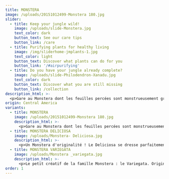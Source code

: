 ```yaml
---
title: MONSTERA
image: /uploads/20151012499-Monstera 180.jpg
slider:
  - title: Keep your jungle wild!
    image: /uploads/slide-Monstera.jpg
    text_color: dark
    button_text: See our care tips
    button_link: /care
  - title: Purifying plants for healthy living
    image: /img/sliderhome-jmplants-1.jpg
    text_color: light
    button_text: Discover what plants can do for you
    button_link: '/#airpurifying'
  - title: Do you have your jungle already complete?
    image: /uploads/slide-Philodendron-Xanadu.jpg
    text_color: dark
    button_text: Discover what you are still missing
    button_link: /collection
description_html: >-
  <p>Gare au Monstera dont les feuilles percées sont monstrueusement grandes. Le Monstera est plus connu sous le nom de « plante-gruyère ». C'est elles vieillissent que les feuilles commencent à présenter ces trous si particuliers qui créent un effet jungle.</p><p>La plante idéale pour toutes les personnes qui n'ont pas trop de temps à consacrer à l'entretien. Croissance sans problème garantie. La plante assainit également l'air de la maison : les feuilles capturent les substances nocives qui se trouvent dans l'air.</p>
origin: Central America
variants:
  - title: MONSTERA
    image: /uploads/20151012499-Monstera 180.jpg
    description_html: >-
      <p>Gare au Monstera dont les feuilles percées sont monstrueusement grandes. Le Monstera est plus connu sous le nom de « plante-gruyère ». C'est elles vieillissent que les feuilles commencent à présenter ces trous si particuliers qui créent un effet jungle.</p><p>La plante idéale pour toutes les personnes qui n'ont pas trop de temps à consacrer à l'entretien. Croissance sans problème garantie. La plante assainit également l'air de la maison : les feuilles capturent les substances nocives qui se trouvent dans l'air.</p>
  - title: MONSTERA DELICIOSA
    image: /uploads/Monstera- Deliciosa.jpg
    description_html: >-
      <p>Un Monstera d'originalité ! Le Deliciosa se dresse parfaitement sans tuteur. Et c'est pourtant un vrai Monstera. Une plante sauvage, somptueuse et originale avec ses feuilles échancrées !</p>
  - title: MONSTERA VARIEGATA
    image: /uploads/Monstera _variegata.jpg
    description_html: >-
      <p>Le petit créatif de la famille Monstera : le Variegata. Original et différent. Qui a dit que les feuilles des plantes devaient toujours être vertes ? Les feuilles du Variegata affichent fièrement une très jolie ligne blanche. Du plus bel effet !</p>
order: 1
---
```



